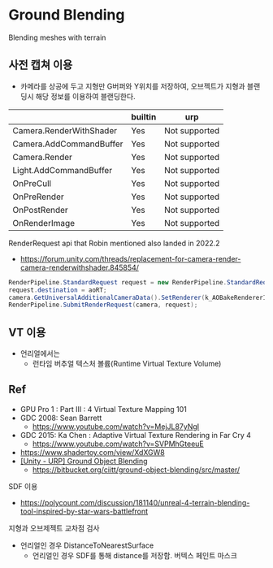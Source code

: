# Ground Blending

Blending meshes with terrain

## 사전 캡쳐 이용

- 카메라를 상공에 두고 지형만 G버퍼와 Y위치를 저장하여, 오브젝트가 지형과 블랜딩시 해당 정보를 이용하여 블랜딩한다.


|                         | builtin | urp           |
| ----------------------- | ------- | ------------- |
| Camera.RenderWithShader | Yes     | Not supported |
| Camera.AddCommandBuffer | Yes     | Not supported |
| Camera.Render           | Yes     | Not supported |
| Light.AddCommandBuffer  | Yes     | Not supported |
| OnPreCull               | Yes     | Not supported |
| OnPreRender             | Yes     | Not supported |
| OnPostRender            | Yes     | Not supported |
| OnRenderImage           | Yes     | Not supported |

RenderRequest api that Robin mentioned also landed in 2022.2 

- https://forum.unity.com/threads/replacement-for-camera-render-camera-renderwithshader.845854/

``` cs
RenderPipeline.StandardRequest request = new RenderPipeline.StandardRequest();
request.destination = aoRT;
camera.GetUniversalAdditionalCameraData().SetRenderer(k_AOBakeRendererID);
RenderPipeline.SubmitRenderRequest(camera, request);
```

## VT 이용

- 언리얼에서는 
  - 런타임 버추얼 텍스처 볼륨(Runtime Virtual Texture Volume)

## Ref

- GPU Pro 1 : Part III : 4 Virtual Texture Mapping 101
- GDC 2008: Sean Barrett
  - https://www.youtube.com/watch?v=MejJL87yNgI
- GDC 2015: Ka Chen : Adaptive Virtual Texture Rendering in Far Cry 4
  - https://www.youtube.com/watch?v=SVPMhGteeuE
- https://www.shadertoy.com/view/XdXGW8
- [[Unity - URP] Ground Object Blending](https://youtu.be/Q2o70xBDe_U?si=5p10Ar-2n1yY8WmK)
  - <https://bitbucket.org/ciitt/ground-object-blending/src/master/>


SDF 이용
 - https://polycount.com/discussion/181140/unreal-4-terrain-blending-tool-inspired-by-star-wars-battlefront

지형과 오브제젝트 교차점 검사
  - 언리얼인 경우 DistanceToNearestSurface
    - 언리얼인 경우 SDF를 통해 distance를 저장함.
버텍스 페인트 마스크
